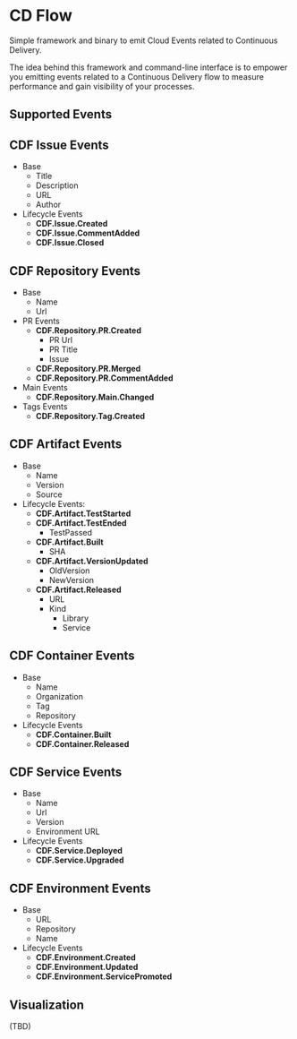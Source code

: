 # CD Flow

Simple framework and binary to emit Cloud Events related to Continuous Delivery. 

The idea behind this framework and command-line interface is to empower you  emitting events related to a Continuous Delivery flow to measure performance and gain visibility of your processes. 

## Supported Events

## CDF Issue Events

- Base
  - Title
  - Description
  - URL
  - Author
- Lifecycle Events
  - **CDF.Issue.Created**
  - **CDF.Issue.CommentAdded**
  - **CDF.Issue.Closed**


## CDF Repository Events
- Base
  - Name
  - Url 
- PR Events
  - **CDF.Repository.PR.Created**
    - PR Url
    - PR Title
    - Issue
  - **CDF.Repository.PR.Merged**
  - **CDF.Repository.PR.CommentAdded**
- Main Events
  - **CDF.Repository.Main.Changed**
- Tags Events
    - **CDF.Repository.Tag.Created**

## CDF Artifact Events
- Base
  - Name
  - Version
  - Source
- Lifecycle Events:
  - **CDF.Artifact.TestStarted**
  - **CDF.Artifact.TestEnded**  
    - TestPassed
  - **CDF.Artifact.Built**
    - SHA 
  - **CDF.Artifact.VersionUpdated**
    - OldVersion
    - NewVersion
  - **CDF.Artifact.Released**
    - URL
    - Kind
      - Library
      - Service
## CDF Container Events
- Base
  - Name
  - Organization
  - Tag
  - Repository
- Lifecycle Events
  - **CDF.Container.Built**
  - **CDF.Container.Released**
  
## CDF Service Events
- Base
  - Name
  - Url
  - Version
  - Environment URL
- Lifecycle Events
  - **CDF.Service.Deployed**
  - **CDF.Service.Upgraded**

## CDF Environment Events
- Base
  - URL
  - Repository
  - Name
- Lifecycle Events
  - **CDF.Environment.Created**
  - **CDF.Environment.Updated**
  - **CDF.Environment.ServicePromoted**


## Visualization
(TBD)


